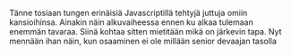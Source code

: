 Tänne tosiaan tungen erinäisiä Javascriptillä tehtyjä juttuja omiin kansioihinsa. Ainakin näin alkuvaiheessa ennen ku alkaa tulemaan enemmän tavaraa.
Siinä kohtaa sitten mietitään mikä on järkevin tapa.
Nyt mennään ihan näin, kun osaaminen ei ole millään senior devaajan tasolla

